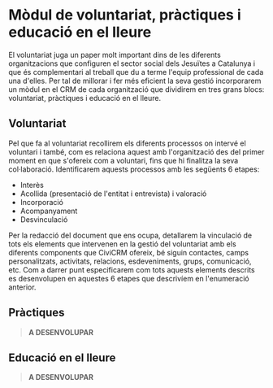 # Mòdul de voluntariat, pràctiques i educació en el lleure

El voluntariat juga un paper molt important dins de les diferents organitzacions que configuren el sector social dels Jesuïtes a Catalunya i que és complementari al treball que du a terme l'equip professional de cada una d'elles.  Per tal de millorar i fer més eficient la seva gestió incorporarem un mòdul en el CRM de cada organització que dividirem en tres grans blocs: voluntariat, pràctiques i educació en el lleure.

## Voluntariat

Pel que fa al voluntariat recollirem els diferents processos on intervé el voluntari i també, com es relaciona aquest amb l'organització des del primer moment en que s'ofereix com a voluntari, fins que hi finalitza la seva col·laboració. Identificarem aquests processos amb les següents 6 etapes:

- Interès
- Acollida (presentació de l'entitat i entrevista) i valoració
- Incorporació
- Acompanyament
- Desvinculació

Per la redacció del document que ens ocupa, detallarem la vinculació de tots els elements que intervenen en la gestió del voluntariat amb els diferents components que CiviCRM ofereix, bé siguin contactes, camps personalitzats, activitats, relacions, esdeveniments, grups, comunicació, etc. Com a darrer punt especificarem com tots aquests elements descrits es desenvolupen en aquestes 6 etapes que descrivíem en l'enumeració anterior.

## Pràctiques

> **A DESENVOLUPAR**

## Educació en el lleure

> **A DESENVOLUPAR**
